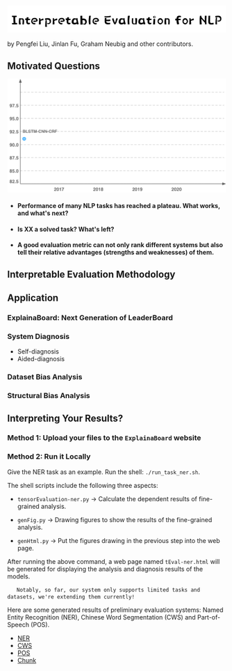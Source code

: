 <img src="fig/nlp.png" width="800">




by Pengfei Liu, Jinlan Fu, Graham Neubig and other contributors.




## Motivated Questions

<img src="fig/ner.gif" width="550">

* #### Performance of many NLP tasks has reached a plateau. What works, and what's next?
* #### <strong>Is XX a solved task? What's left?</strong>
* #### A good evaluation metric can not only rank different systems but also tell their relative advantages (strengths and weaknesses) of them.



## Interpretable Evaluation Methodology






## Application


### ExplainaBoard: Next Generation of LeaderBoard


### System Diagnosis
* Self-diagnosis
* Aided-diagnosis


### Dataset Bias Analysis


### Structural Bias Analysis 









## Interpreting Your Results?


### Method 1: Upload your files to  the ``ExplainaBoard`` website



### Method 2: Run it Locally
Give the NER task as an example. Run the shell: `./run_task_ner.sh`.

The shell scripts include the following three aspects:

- `tensorEvaluation-ner.py` -> Calculate the dependent results of fine-grained analysis.

- `genFig.py` -> Drawing figures to show the results of the fine-grained analysis.

- `genHtml.py` -> Put the figures drawing in the previous step into the web page.

After running the above command, a web page named `tEval-ner.html` will be generated for displaying the analysis and diagnosis results of the models. 


```
   Notably, so far, our system only supports limited tasks and datasets, we're extending them currently!
```

Here are some generated results of preliminary evaluation systems: Named Entity Recognition (NER), Chinese Word Segmentation (CWS) and Part-of-Speech (POS).
* [NER](http://pfliu.com/tensorEvaluation/tEval-ner.html)
* [CWS](http://pfliu.com/tensorEvaluation/tEval-cws.html)
* [POS](http://pfliu.com/tensorEvaluation/tEval-pos.html)
* [Chunk](http://pfliu.com/tensorEvaluation/tEval-chunk.html)






